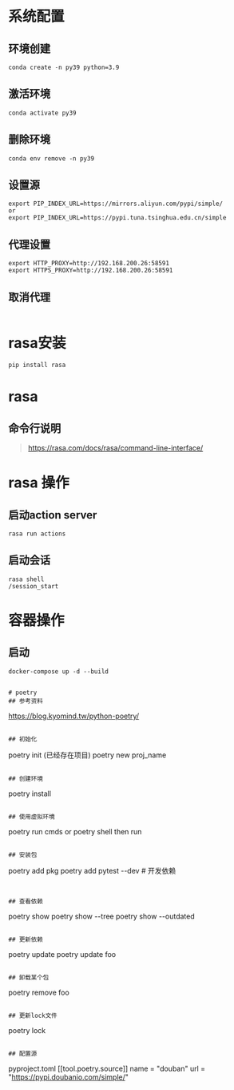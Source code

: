 # 系统配置
## 环境创建
```
conda create -n py39 python=3.9
```
## 激活环境
```
conda activate py39
```

## 删除环境
```
conda env remove -n py39
```

## 设置源
```
export PIP_INDEX_URL=https://mirrors.aliyun.com/pypi/simple/
or 
export PIP_INDEX_URL=https://pypi.tuna.tsinghua.edu.cn/simple 

```

## 代理设置
```
export HTTP_PROXY=http://192.168.200.26:58591
export HTTPS_PROXY=http://192.168.200.26:58591
```
## 取消代理
```

```
# rasa安装
```
pip install rasa
```

# rasa
## 命令行说明
> https://rasa.com/docs/rasa/command-line-interface/


# rasa 操作
## 启动action server
```
rasa run actions
```

## 启动会话
```
rasa shell
/session_start
```

# 容器操作
## 启动 
```
docker-compose up -d --build


# poetry 
## 参考资料
```
https://blog.kyomind.tw/python-poetry/
```

## 初始化
```
poetry init (已经存在项目)
poetry new proj_name
```

## 创建环境
```
poetry install
```

## 使用虚拟环境
```
poetry run cmds
or
poetry shell
then run 
```

## 安装包
```
poetry add pkg
poetry add pytest --dev # 开发依赖
```


## 查看依赖
```
poetry show
poetry show --tree
poetry show --outdated
```

## 更新依赖
```
poetry update
poetry update foo
```

## 卸载某个包
```
poetry remove foo
```

## 更新lock文件
```
poetry lock
```

## 配置源
```
pyproject.toml 
[[tool.poetry.source]]
name = "douban"
url = "https://pypi.doubanio.com/simple/"
```